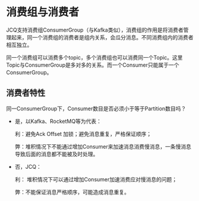 # 消费组与消费者

JCQ支持消费组ConsumerGroup（与Kafka类似），消费组的作用是将消费者管理起来，同一个消费组的消费者是组内关系，会瓜分消息。不同消费组内的消费者相互独立。

同一个消费组可以消费多个topic，多个消费组也可以消费同一个Topic。这里Topic与ConsumerGroup是多对多的关系。而一个Consumer只能属于一个ConsumerGroup。

## 消费者特性

同一ConsumerGroup下，Consumer数目是否必须小于等于Partition数目吗？

* 是，以Kafka、RocketMQ等为代表：

  利：避免Ack Offset 加锁；避免消息重复，严格保证顺序；
  
  弊：堆积情况下不能通过增加Consumer来加速消息消费慢消息，一条慢消息导致后面的消息都不能被及时处理。
  
* 否，JCQ：

  利： 堆积情况下可以通过增加Consumer加速消费应对慢消息的问题；
  
  弊：不能保证消息严格顺序，可能造成消息重复。
